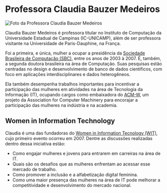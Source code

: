 # Professora Claudia Bauzer Medeiros

![Foto da Professora Claudia Bauzer Medeiros](https://www.ic.unicamp.br/~cmbm/foto_claudia.gif)

Claudia Bauzer Medeiros é professora titular no Instituto de Computação da Universidade Estadual de Campinas (IC-UNICAMP), além de ser professora visitante na Universidade de Paris-Dauphine, na França. 

Foi a primeira, e única, mulher a ocupar a presidência da [Sociedade Brasileira de Computação (SBC)](https://www.sbc.org.br/), entre os anos de 2003 à 2007. É, também, a segunda doutora brasileira na área de Computação. Suas pesquisas estão centradas no design e desenvolvimento de banco de dados científicos, com foco em aplicações interdisciplinares e dados heterogêneos. 

Ela também desempenha trabalhos importantes para incentivar a participação das mulheres em atividades na área de Tecnologia da Informação (IT), ocupando cargos como embaixadora do [ACM-W](https://women.acm.org/), um projeto da Association for Computer Machinery para encorajar a participação das mulheres na indústria e na academia. 

## Women in Information Technology

Claudia é uma das fundadoras do [Women in Information Tecnology (WIT)](https://meninas.sbc.org.br/sobre/women-in-information-technology/), cujo primeiro evento ocorreu em 2007. Dentre as discussões realizadas dentro dessa iniciativa estão:

- Como engajar mulheres e jovens para entrarem em carreiras na área de IT.
- Quais são os desafios que as mulheres enfrentam ao acessar esse mercado de trabalho.
- Como promover a inclusão e a alfabetização digital feminina.
- Como uma maior presença das mulheres na área de IT pode melhorar a competitividade e desenvolvimento do mercado nacional.
